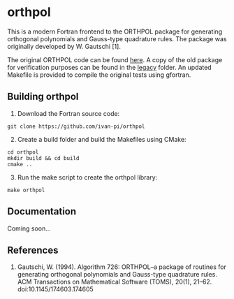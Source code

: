 # orthpol

This is a modern Fortran frontend to the ORTHPOL package for generating orthogonal polynomials and Gauss-type quadrature rules. The package was originally developed by W. Gautschi [1]. 

The original ORTHPOL code can be found [here](https://www.cs.purdue.edu/archives/2001/wxg/codes/ORTHPOL). A copy of the old package for verification purposes can be found in the [legacy](./legacy) folder. An updated Makefile is provided to compile the original tests using gfortran.


## Building orthpol

1. Download the Fortran source code:
```
git clone https://github.com/ivan-pi/orthpol
```

2. Create a build folder and build the Makefiles using CMake:
```
cd orthpol
mkdir build && cd build
cmake ..
```

3. Run the make script to create the orthpol library:
```
make orthpol
```

## Documentation

Coming soon...

## References

1. Gautschi, W. (1994). Algorithm 726: ORTHPOL–a package of routines for generating orthogonal polynomials and Gauss-type quadrature rules. ACM Transactions on Mathematical Software (TOMS), 20(1), 21–62. doi:10.1145/174603.174605